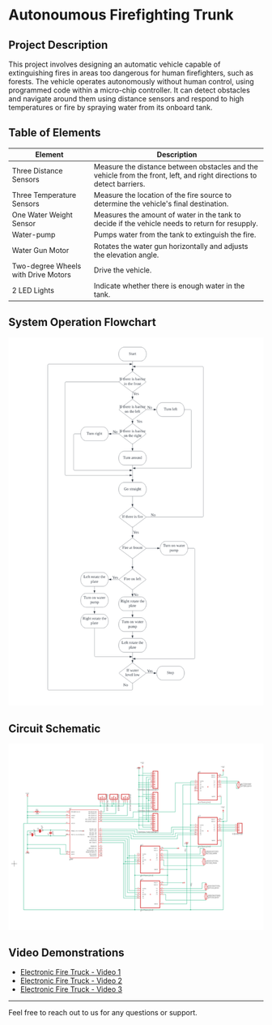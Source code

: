 # Autonoumous Firefighting Trunk

## Project Description

This project involves designing an automatic vehicle capable of extinguishing fires in areas too dangerous for human firefighters, such as forests. The vehicle operates autonomously without human control, using programmed code within a micro-chip controller. It can detect obstacles and navigate around them using distance sensors and respond to high temperatures or fire by spraying water from its onboard tank.

## Table of Elements

| Element                     | Description                                                                                     |
|-----------------------------|-------------------------------------------------------------------------------------------------|
| Three Distance Sensors      | Measure the distance between obstacles and the vehicle from the front, left, and right directions to detect barriers. |
| Three Temperature Sensors   | Measure the location of the fire source to determine the vehicle's final destination.           |
| One Water Weight Sensor     | Measures the amount of water in the tank to decide if the vehicle needs to return for resupply. |
| Water-pump                  | Pumps water from the tank to extinguish the fire.                                               |
| Water Gun Motor             | Rotates the water gun horizontally and adjusts the elevation angle.                             |
| Two-degree Wheels with Drive Motors | Drive the vehicle.                                                                       |
| 2 LED Lights                | Indicate whether there is enough water in the tank.                                             |

## System Operation Flowchart

![Flowchart](https://github.com/HaoliangCheng/autonoumous_fire_trunk/blob/main/flowchart.png)

## Circuit Schematic

![Circuit Schematic](https://github.com/HaoliangCheng/autonoumous_fire_trunk/blob/main/circuit.png)

## Video Demonstrations

- [Electronic Fire Truck - Video 1](https://pitt-my.sharepoint.com/:v:/g/personal/hac177_pitt_edu/EdDe6oBgNolIj3-Onj_cGqABSZwztcDfOMTK1QjSDwKOQQ?e=fPLpvU)
- [Electronic Fire Truck - Video 2](https://pitt-my.sharepoint.com/:v:/g/personal/hac177_pitt_edu/ESQ6Jff9QNxNl95hDDQGbgUBS2vI5qwkJS4UKRkYVnV_IA?e=5XtHZe)
- [Electronic Fire Truck - Video 3](https://pitt-my.sharepoint.com/:v:/g/personal/hac177_pitt_edu/EUPCuWiiIm1Ph4TVehnp1F0BpinQeMrDtCggSQCe5IwimA?e=DvTfUz)

---

Feel free to reach out to us for any questions or support.


